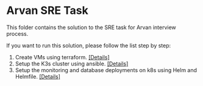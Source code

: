 # Arvan SRE Task

This folder contains the solution to the SRE task for Arvan interview process.

If you want to run this solution, please follow the list step by step:

1. Create VMs using terraform. [[Details]]("./terraform/HOWTO.md")
2. Setup the K3s cluster using ansible. [[Details]]("./ansible/HOWTO.md")
3. Setup the monitoring and database deployments on k8s using Helm and Helmfile. [[Details]]("./helm/HOWTO.md")
